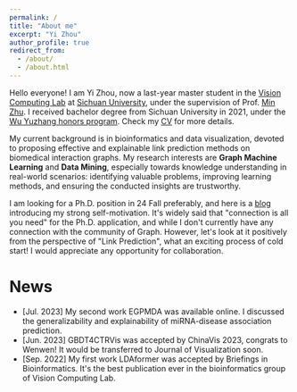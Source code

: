 ```yaml
---
permalink: /
title: "About me"
excerpt: "Yi Zhou"
author_profile: true
redirect_from: 
  - /about/
  - /about.html
---
```


Hello everyone! I am Yi Zhou, now a last-year master student in the [Vision Computing Lab](https://scuvis.org/) at [Sichuan University](https://www.scu.edu.cn/), under the supervision of Prof. [Min Zhu](https://cs.scu.edu.cn/info/1279/13673.htm). I received bachelor degree from Sichuan University in 2021, under the [Wu Yuzhang honors program](https://www.scu.edu.cn/wyzxy/). Check my [CV](https://echochou990919/files/YiZhou-CV.pdf) for more details.

My current background is in bioinformatics and data visualization, devoted to proposing effective and explainable link prediction methods on biomedical interaction graphs. My research interests are **Graph Machine Learning** and **Data Mining**, especially towards knowledge understanding in real-world scenarios: identifying valuable problems, improving learning methods, and ensuring the conducted insights are trustworthy.

I am looking for a Ph.D. position in 24 Fall preferably, and here is a [blog]() introducing my strong self-motivation. It's widely said that "connection is all you need" for the Ph.D. application, and while I don't currently have any connection with the community of Graph. However, let's look at it positively from the perspective of "Link Prediction", what an exciting process of cold start! I would appreciate any opportunity for collaboration.  

# News

- [Jul. 2023] My second work EGPMDA was available online. I discussed the generalizability and explainability of miRNA-disease association prediction.
- [Jun. 2023] GBDT4CTRVis was accepted by ChinaVis 2023, congrats to Wenwen! It would be transferred to Journal of Visualization soon.
- [Sep. 2022] My first work LDAformer was accepted by Briefings in Bioinformatics. It's the best publication ever in the bioinformatics group of Vision Computing Lab.

<!-- For more info
=====

More info about configuring academicpages can be found in [the guide](https://academicpages.github.io/markdown/). The [guides for the Minimal Mistakes theme](https://mmistakes.github.io/minimal-mistakes/docs/configuration/) (which this theme was forked from) might also be helpful.

Example: editing a markdown file for a talk
![Editing a markdown file for a talk](/images/editing-talk.png)

Navigate to a file (like [this one](https://github.com/academicpages/academicpages.github.io/blob/master/_talks/2012-03-01-talk-1.md) and click the pencil icon in the top right of the content preview (to the right of the "Raw | Blame | History" buttons).
 -->
